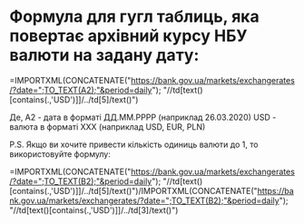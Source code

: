 # Формула для гугл таблиць, яка повертає архівний курсу НБУ валюти на задану дату:

=IMPORTXML(CONCATENATE("https://bank.gov.ua/markets/exchangerates/?date=";TO_TEXT(A2);"&period=daily"); "//td[text()[contains(.,'USD')]]/../td[5]/text()")

Де, 
A2 - дата в форматі ДД.ММ.РРРР (наприклад 26.03.2020)
USD - валюта в форматі XXX (наприклад USD, EUR, PLN)

P.S. Якщо ви хочите привести кількість одиниць валюти до 1, то використовуйте формулу:

=IMPORTXML(CONCATENATE("https://bank.gov.ua/markets/exchangerates/?date=";TO_TEXT(B2);"&period=daily"); "//td[text()[contains(.,'USD')]]/../td[5]/text()")/IMPORTXML(CONCATENATE("https://bank.gov.ua/markets/exchangerates/?date=";TO_TEXT(B2);"&period=daily"); "//td[text()[contains(.,'USD')]]/../td[3]/text()")
